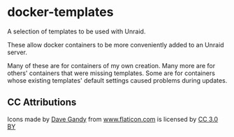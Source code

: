 # docker-templates

A selection of templates to be used with Unraid.

These allow docker containers to be more conveniently added to an Unraid server.

Many of these are for containers of my own creation. Many more are for others' containers that were missing templates. Some are for containers whose existing templates' default settings caused problems during updates.


## CC Attributions
<div>Icons made by <a href="https://www.flaticon.com/authors/dave-gandy" title="Dave Gandy">Dave Gandy</a> from <a href="https://www.flaticon.com/" title="Flaticon">www.flaticon.com</a> is licensed by <a href="http://creativecommons.org/licenses/by/3.0/" title="Creative Commons BY 3.0" target="_blank">CC 3.0 BY</a></div>
